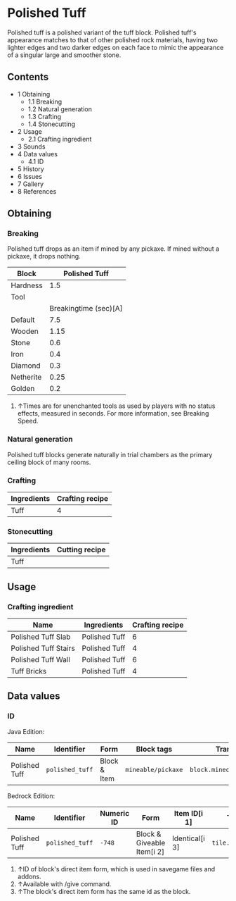 # Polished Tuff
Polished tuff is a polished variant of the tuff block. Polished tuff's appearance matches to that of other polished rock materials, having two lighter edges and two darker edges on each face to mimic the appearance of a singular large and smoother stone.

## Contents
- 1 Obtaining
	- 1.1 Breaking
	- 1.2 Natural generation
	- 1.3 Crafting
	- 1.4 Stonecutting
- 2 Usage
	- 2.1 Crafting ingredient
- 3 Sounds
- 4 Data values
	- 4.1 ID
- 5 History
- 6 Issues
- 7 Gallery
- 8 References

## Obtaining
### Breaking
Polished tuff drops as an item if mined by any pickaxe. If mined without a pickaxe, it drops nothing.

| Block     | Polished Tuff         |
|-----------|-----------------------|
| Hardness  | 1.5                   |
| Tool      |                       |
|           | Breakingtime (sec)[A] |
| Default   | 7.5                   |
| Wooden    | 1.15                  |
| Stone     | 0.6                   |
| Iron      | 0.4                   |
| Diamond   | 0.3                   |
| Netherite | 0.25                  |
| Golden    | 0.2                   |

1. ↑Times are for unenchanted tools as used by players with no status effects, measured in seconds. For more information, see Breaking Speed.

### Natural generation
Polished tuff blocks generate naturally in trial chambers as the primary ceiling block of many rooms.

### Crafting
| Ingredients | Crafting recipe |
|-------------|-----------------|
| Tuff        | 4               |

### Stonecutting
| Ingredients | Cutting recipe |
|-------------|----------------|
| Tuff        |                |

## Usage
### Crafting ingredient
| Name                 | Ingredients   | Crafting recipe |
|----------------------|---------------|-----------------|
| Polished Tuff Slab   | Polished Tuff | 6               |
| Polished Tuff Stairs | Polished Tuff | 4               |
| Polished Tuff Wall   | Polished Tuff | 6               |
| Tuff Bricks          | Polished Tuff | 4               |

## Data values
### ID
Java Edition:

| Name          | Identifier      | Form         | Block tags         | Translation key                 |
|---------------|-----------------|--------------|--------------------|---------------------------------|
| Polished Tuff | `polished_tuff` | Block & Item | `mineable/pickaxe` | `block.minecraft.polished_tuff` |

Bedrock Edition:

| Name          | Identifier      | Numeric ID | Form                       | Item ID[i 1]   | Translation key           |
|---------------|-----------------|------------|----------------------------|----------------|---------------------------|
| Polished Tuff | `polished_tuff` | `-748`     | Block & Giveable Item[i 2] | Identical[i 3] | `tile.polished_tuff.name` |

1. ↑ID of block's direct item form, which is used in savegame files and addons.
2. ↑Available with /give command.
3. ↑The block's direct item form has the same id as the block.

